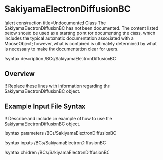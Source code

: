 # SakiyamaElectronDiffusionBC

!alert construction title=Undocumented Class
The SakiyamaElectronDiffusionBC has not been documented. The content listed below should be used as a starting point for
documenting the class, which includes the typical automatic documentation associated with a
MooseObject; however, what is contained is ultimately determined by what is necessary to make the
documentation clear for users.

!syntax description /BCs/SakiyamaElectronDiffusionBC

## Overview

!! Replace these lines with information regarding the SakiyamaElectronDiffusionBC object.

## Example Input File Syntax

!! Describe and include an example of how to use the SakiyamaElectronDiffusionBC object.

!syntax parameters /BCs/SakiyamaElectronDiffusionBC

!syntax inputs /BCs/SakiyamaElectronDiffusionBC

!syntax children /BCs/SakiyamaElectronDiffusionBC
